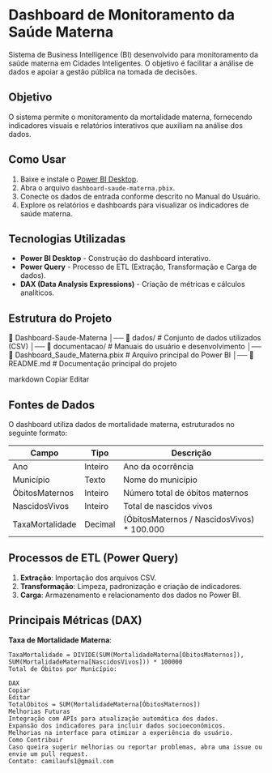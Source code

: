 # Dashboard de Monitoramento da Saúde Materna

Sistema de Business Intelligence (BI) desenvolvido para monitoramento da saúde materna em Cidades Inteligentes. O objetivo é facilitar a análise de dados e apoiar a gestão pública na tomada de decisões.

## Objetivo

O sistema permite o monitoramento da mortalidade materna, fornecendo indicadores visuais e relatórios interativos que auxiliam na análise dos dados.

## Como Usar

1. Baixe e instale o [Power BI Desktop](https://powerbi.microsoft.com/desktop/).
2. Abra o arquivo `dashboard-saude-materna.pbix`.
3. Conecte os dados de entrada conforme descrito no Manual do Usuário.
4. Explore os relatórios e dashboards para visualizar os indicadores de saúde materna.

## Tecnologias Utilizadas

- **Power BI Desktop** - Construção do dashboard interativo.
- **Power Query** - Processo de ETL (Extração, Transformação e Carga de dados).
- **DAX (Data Analysis Expressions)** - Criação de métricas e cálculos analíticos.

## Estrutura do Projeto

📁 Dashboard-Saude-Materna
│── 📂 dados/ # Conjunto de dados utilizados (CSV)
│── 📂 documentacao/ # Manuais do usuário e desenvolvimento
│── 📜 Dashboard_Saude_Materna.pbix # Arquivo principal do Power BI
│── 📜 README.md # Documentação principal do projeto

markdown
Copiar
Editar

## Fontes de Dados

O dashboard utiliza dados de mortalidade materna, estruturados no seguinte formato:

| Campo            | Tipo    | Descrição                                      |
|-----------------|--------|----------------------------------------------|
| Ano            | Inteiro | Ano da ocorrência                            |
| Município      | Texto   | Nome do município                           |
| ÓbitosMaternos | Inteiro | Número total de óbitos maternos             |
| NascidosVivos  | Inteiro | Total de nascidos vivos                     |
| TaxaMortalidade | Decimal | (ÓbitosMaternos / NascidosVivos) * 100.000 |

## Processos de ETL (Power Query)

1. **Extração**: Importação dos arquivos CSV.
2. **Transformação**: Limpeza, padronização e criação de indicadores.
3. **Carga**: Armazenamento e relacionamento dos dados no Power BI.

## Principais Métricas (DAX)

**Taxa de Mortalidade Materna**:
```DAX
TaxaMortalidade = DIVIDE(SUM(MortalidadeMaterna[ÓbitosMaternos]), SUM(MortalidadeMaterna[NascidosVivos])) * 100000
Total de Óbitos por Município:

DAX
Copiar
Editar
TotalObitos = SUM(MortalidadeMaterna[ÓbitosMaternos])
Melhorias Futuras
Integração com APIs para atualização automática dos dados.
Expansão dos indicadores para incluir dados socioeconômicos.
Melhorias na interface para otimizar a experiência do usuário.
Como Contribuir
Caso queira sugerir melhorias ou reportar problemas, abra uma issue ou envie um pull request.
Contato: camilaufs1@gmail.com
